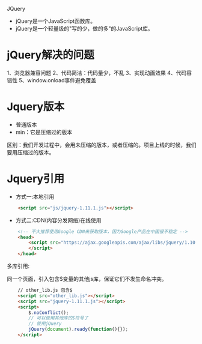 JQuery

- jQuery是一个JavaScript函数库。
- jQuery是一个轻量级的"写的少，做的多"的JavaScript库。

# jQuery解决的问题

1、浏览器兼容问题
2、代码简洁：代码量少，不乱
3、实现动画效果
4、代码容错性
5、window.onload事件避免覆盖


# Jquery版本
- 普通版本
- min：它是压缩过的版本

区别：我们开发过程中，会用未压缩的版本，或者压缩的。项目上线的时候，我们要用压缩过的版本。


# Jquery引用
- 方式一:本地引用
```html
	<script src="js/jquery-1.11.1.js"></script>
```
- 方式二:CDN(内容分发网络)在线使用
```html
	<!-- 不大推荐使用Google CDN来获取版本，因为Google产品在中国很不稳定 -->
	<head>
		<script src="https://ajax.googleapis.com/ajax/libs/jquery/1.10.2/jquery.min.js">
		</script>
	</head>

```

多库引用:

同一个页面，引入包含$变量的其他js库，保证它们不发生命名冲突。
```html
	// other_lib.js 包含$
	<script src="other_lib.js"></script>
	<script src="jquery-1.11.1.js"></script>
	<script>
		$.noConflict();
		// 可以使用其他库的$符号了
		// 使用jQuery
		jQuery(document).ready(function(){});
	</script>
```


